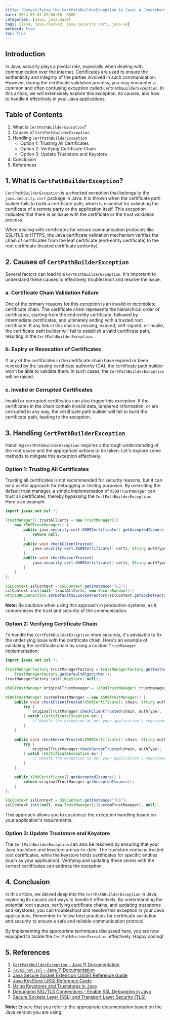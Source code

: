 ```yaml
---
title: "Demystifying the CertPathBuilderException in Java: A Comprehensive Guide"
date: 2024-09-07 09:00:00 -0000
categories: [Java, java.base]
tags: [java, java-checked, java.security.cert, java-se]
mermaid: true
toc: true
---
```



## Introduction

In Java, security plays a pivotal role, especially when dealing with communication over the internet. Certificates are used to ensure the authenticity and integrity of the parties involved in such communication. However, during the certificate validation process, you may encounter a common and often confusing exception called `CertPathBuilderException`. In this article, we will extensively explore this exception, its causes, and how to handle it effectively in your Java applications.

## Table of Contents

1. What is `CertPathBuilderException`?
2. Causes of `CertPathBuilderException`
3. Handling `CertPathBuilderException`
    - Option 1: Trusting All Certificates
    - Option 2: Verifying Certificate Chain
    - Option 3: Update Truststore and Keystore
4. Conclusion
5. References

## 1. What is `CertPathBuilderException`?

`CertPathBuilderException` is a checked exception that belongs to the `java.security.cert` package in Java. It is thrown when the certificate path builder fails to build a certificate path, which is essential for validating the certificate of a remote party or the application itself. This exception indicates that there is an issue with the certificate or the trust validation process.

When dealing with certificates for secure communication protocols like SSL/TLS or HTTPS, the Java certificate validation mechanism verifies the chain of certificates from the leaf certificate (end-entity certificate) to the root certificate (trusted certificate authority).

## 2. Causes of `CertPathBuilderException`

Several factors can lead to a `CertPathBuilderException`. It's important to understand these causes to effectively troubleshoot and resolve the issue.

### a. Certificate Chain Validation Failure

One of the primary reasons for this exception is an invalid or incomplete certificate chain. The certificate chain represents the hierarchical order of certificates, starting from the end-entity certificate, followed by intermediate certificates, and ultimately ending with a trusted root certificate. If any link in this chain is missing, expired, self-signed, or invalid, the certificate path builder will fail to establish a valid certificate path, resulting in the `CertPathBuilderException`.

### b. Expiry or Revocation of Certificates

If any of the certificates in the certificate chain have expired or been revoked by the issuing certificate authority (CA), the certificate path builder won't be able to validate them. In such cases, the `CertPathBuilderException` will be raised.

### c. Invalid or Corrupted Certificates

Invalid or corrupted certificates can also trigger this exception. If the certificates in the chain contain invalid data, tampered information, or are corrupted in any way, the certificate path builder will fail to build the certificate path, leading to the exception.

## 3. Handling `CertPathBuilderException`

Handling `CertPathBuilderException` requires a thorough understanding of the root cause and the appropriate actions to be taken. Let's explore some methods to mitigate this exception effectively.

### Option 1: Trusting All Certificates

Trusting all certificates is not recommended for security reasons, but it can be a useful approach for debugging or testing purposes. By overriding the default trust manager, a simple implementation of `X509TrustManager` can trust all certificates, thereby bypassing the `CertPathBuilderException`. Here's an example:

```java
import javax.net.ssl.*;

TrustManager[] trustAllCerts = new TrustManager[]{
    new X509TrustManager() {
        public java.security.cert.X509Certificate[] getAcceptedIssuers() {
            return null;
        }
        public void checkClientTrusted(
            java.security.cert.X509Certificate[] certs, String authType) {
        }
        public void checkServerTrusted(
            java.security.cert.X509Certificate[] certs, String authType) {
        }
    }
};

SSLContext sslContext = SSLContext.getInstance("TLS");
sslContext.init(null, trustAllCerts, new SecureRandom());
HttpsURLConnection.setDefaultSSLSocketFactory(sslContext.getSocketFactory());
```

**Note:** Be cautious when using this approach in production systems, as it compromises the trust and security of the communication.

### Option 2: Verifying Certificate Chain

To handle the `CertPathBuilderException` more securely, it's advisable to fix the underlying issue with the certificate chain. Here's an example of validating the certificate chain by using a custom `TrustManager` implementation:

```java
import javax.net.ssl.*;

TrustManagerFactory trustManagerFactory = TrustManagerFactory.getInstance(
    TrustManagerFactory.getDefaultAlgorithm());
trustManagerFactory.init((KeyStore) null);

X509TrustManager originalTrustManager = (X509TrustManager) trustManagerFactory.getTrustManagers()[0];

X509TrustManager customTrustManager = new X509TrustManager() {
    public void checkClientTrusted(X509Certificate[] chain, String authType) {
        try {
            originalTrustManager.checkClientTrusted(chain, authType);
        } catch (CertificateException ex) {
            // Handle the exception as per your application's requirement
        }
    }

    public void checkServerTrusted(X509Certificate[] chain, String authType) {
        try {
            originalTrustManager.checkServerTrusted(chain, authType);
        } catch (CertificateException ex) {
            // Handle the exception as per your application's requirement
        }
    }

    public X509Certificate[] getAcceptedIssuers() {
        return originalTrustManager.getAcceptedIssuers();
    }
};

SSLContext sslContext = SSLContext.getInstance("TLS");
sslContext.init(null, new TrustManager[]{customTrustManager}, null);
```

This approach allows you to customize the exception handling based on your application's requirements.

### Option 3: Update Truststore and Keystore

The `CertPathBuilderException` can also be resolved by ensuring that your Java truststore and keystore are up-to-date. The truststore contains trusted root certificates, while the keystore holds certificates for specific entities (such as your application). Verifying and updating these stores with the correct certificates can address the exception.

## 4. Conclusion

In this article, we delved deep into the `CertPathBuilderException` in Java, exploring its causes and ways to handle it effectively. By understanding the potential root causes, verifying certificate chains, and updating truststores and keystores, you can troubleshoot and resolve this exception in your Java applications. Remember to follow best practices for certificate validation and security to ensure a safe and reliable communication protocol.

By implementing the appropriate techniques discussed here, you are now equipped to tackle the `CertPathBuilderException` effectively. Happy coding!

## 5. References

1. [`CertPathBuilderException` - Java 11 Documentation](https://docs.oracle.com/en/java/javase/11/docs/api/java.base/java/security/cert/CertPathBuilderException.html)
2. [`javax.net.ssl` - Java 11 Documentation](https://docs.oracle.com/en/java/javase/11/docs/api/java.base/javax/net/ssl/package-summary.html)
3. [Java Secure Socket Extension (JSSE) Reference Guide](https://docs.oracle.com/en/java/javase/11/security/java-secure-socket-extension-jsse-reference-guide.html)
4. [Java KeyStore (JKS) Reference Guide](https://docs.oracle.com/en/java/javase/11/docs/specs/security/standard-names.html#keystore-types)
5. [Using Keystores and Truststores in Java](https://www.baeldung.com/java-keystore-truststore-difference)
6. [Debugging SSL/TLS Connections - Enable SSL Debugging in Java](https://blogs.oracle.com/java-platform-group/diagnosing-tlsssl-and-https)
7. [Secure Sockets Layer (SSL) and Transport Layer Security (TLS)](https://www.oracle.com/java/technologies/javase/javase-jdk8-doc-downloads.html)

**Note:** Ensure that you refer to the appropriate documentation based on the Java version you are using.
